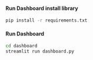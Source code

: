 #### Run Dashboard install library
```bash
pip install -r requirements.txt
```

#### Run Dashboard
```bash
cd dashboard
streamlit run dashboard.py
```
